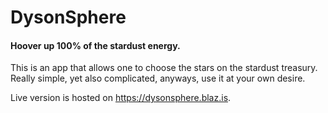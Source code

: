 # DysonSphere

#### Hoover up 100% of the stardust energy.

This is an app that allows one to choose the stars on the stardust treasury. Really simple, yet also complicated, anyways, use it at your own desire.

Live version is hosted on https://dysonsphere.blaz.is.
